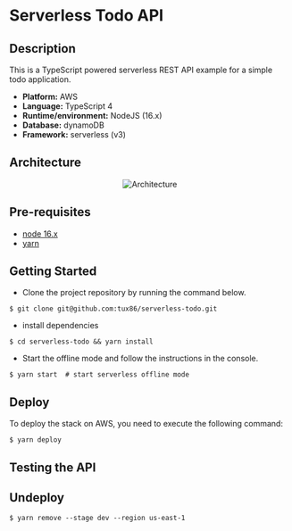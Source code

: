 # Serverless Todo API

## Description

This is a TypeScript powered serverless REST API example for a simple todo application.

- **Platform:** AWS
- **Language:** TypeScript 4
- **Runtime/environment:** NodeJS (16.x)
- **Database:** dynamoDB
- **Framework:** serverless (v3)

## Architecture

<p align="center">
  <img src="https://user-images.githubusercontent.com/9397970/185930093-d2e83185-e742-4df3-a539-370b4ee6be10.png" alt="Architecture"/>
</p>

## Pre-requisites

-  [node 16.x](https://nodejs.org/fr/download/)
-   [yarn](https://yarnpkg.com/)

## Getting Started
- Clone the project repository by running the command below.
```shell
$ git clone git@github.com:tux86/serverless-todo.git
```
- install dependencies
```shell
$ cd serverless-todo && yarn install
```
- Start the offline mode and follow the instructions in the console.

```shell
$ yarn start  # start serverless offline mode
```

## Deploy

To deploy the stack on AWS, you need to execute the following command:

```shell
$ yarn deploy
```

## Testing the API


## Undeploy

```shell
$ yarn remove --stage dev --region us-east-1
```

